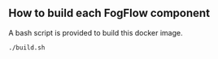 
## How to build each FogFlow component

A bash script is provided to build this docker image. 

```console
./build.sh
```
 

